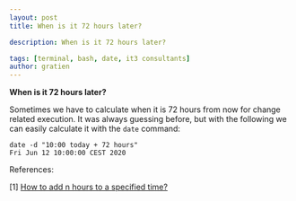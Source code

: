```yaml
---
layout: post
title: When is it 72 hours later?

description: When is it 72 hours later?

tags: [terminal, bash, date, it3 consultants]
author: gratien
---
```


<strong>When is it 72 hours later?</strong>

Sometimes we have to calculate when it is 72 hours from now for change related execution. It was always guessing before, but with the following we can easily calculate it with the `date` command:

    date -d "10:00 today + 72 hours"
    Fri Jun 12 10:00:00 CEST 2020

References:

[1] [How to add n hours to a specified time?](https://askubuntu.com/questions/564976/how-to-add-n-hours-to-a-specified-time)
